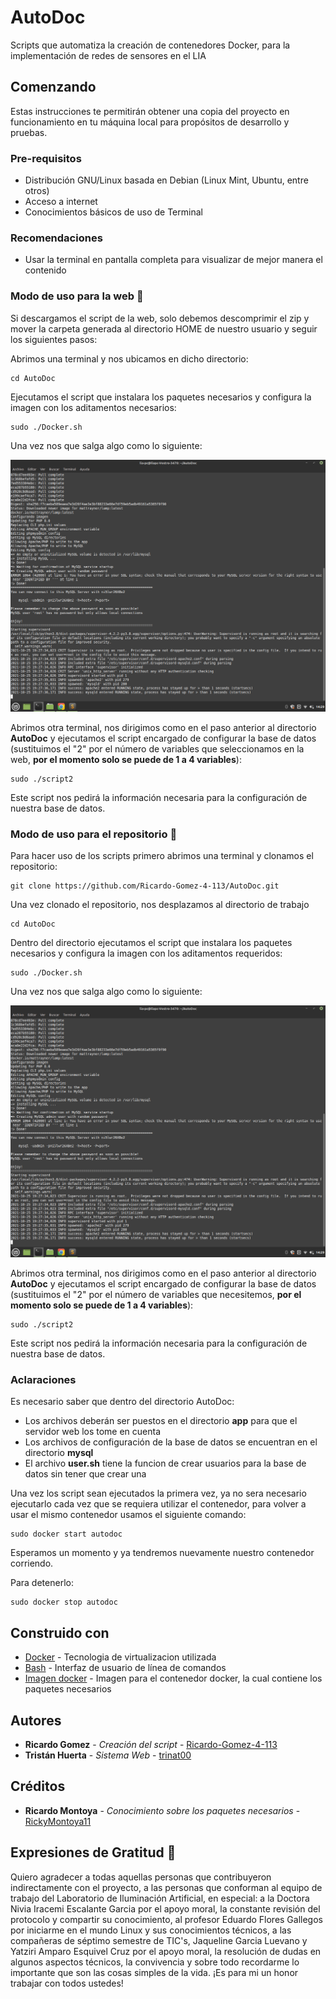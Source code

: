 # AutoDoc

Scripts que automatiza la creación de contenedores Docker, para la implementación de redes de sensores en el LIA 

## Comenzando

Estas instrucciones te permitirán obtener una copia del proyecto en funcionamiento en tu máquina local para propósitos de desarrollo y pruebas.

### Pre-requisitos

* Distribución GNU/Linux basada en Debian (Linux Mint, Ubuntu, entre otros)
* Acceso a internet
* Conocimientos básicos de uso de Terminal

### Recomendaciones
* Usar la terminal en pantalla completa para visualizar de mejor manera el contenido

### Modo de uso para la web 🔧

Si descargamos el script de la web, solo debemos descomprimir el zip y mover la carpeta generada al directorio HOME de nuestro usuario y seguir los siguientes pasos:

Abrimos una terminal y nos ubicamos en dicho directorio:

```
cd AutoDoc
```

Ejecutamos el script que instalara los paquetes necesarios y configura la imagen con los aditamentos necesarios:

```
sudo ./Docker.sh
```
Una vez nos que salga algo como lo siguiente:

![Screenshot](screenshot.png)

Abrimos otra terminal, nos dirigimos como en el paso anterior al directorio **AutoDoc** y ejecutamos el script encargado de configurar la base de datos (sustituimos el "2" por el número de variables que seleccionamos en la web, **por el momento solo se puede de 1 a 4 variables**):

```
sudo ./script2
```
Este script nos pedirá la información necesaria para la configuración de nuestra base de datos.

### Modo de uso para el repositorio 🔧

Para hacer uso de los scripts primero abrimos una terminal y clonamos el repositorio:

```
git clone https://github.com/Ricardo-Gomez-4-113/AutoDoc.git
```
Una vez clonado el repositorio, nos desplazamos al directorio de trabajo

```
cd AutoDoc
```
Dentro del directorio ejecutamos el script que instalara los paquetes necesarios y configura la imagen con los aditamentos requeridos:

```
sudo ./Docker.sh
```
Una vez nos que salga algo como lo siguiente:

![Screenshot](screenshot.png)

Abrimos otra terminal, nos dirigimos como en el paso anterior al directorio **AutoDoc** y ejecutamos el script encargado de configurar la base de datos (sustituimos el "2" por el número de variables que necesitemos, **por el momento solo se puede de 1 a 4 variables**):


```
sudo ./script2
```
Este script nos pedirá la información necesaria para la configuración de nuestra base de datos.

### Aclaraciones 

Es necesario saber que dentro del directorio AutoDoc:

* Los archivos deberán ser puestos en el directorio **app** para que el servidor web los tome en cuenta
* Los archivos de configuración de la base de datos se encuentran en el directorio **mysql**
* El archivo **user.sh** tiene la funcion de crear usuarios para la base de datos sin tener que crear una


Una vez los script sean ejecutados la primera vez, ya no sera necesario ejecutarlo cada vez que se requiera utilizar el contenedor, para volver a usar el mismo contenedor usamos el siguiente comando:


```
sudo docker start autodoc
```
Esperamos un momento y ya tendremos nuevamente nuestro contenedor corriendo.

Para detenerlo:

```
sudo docker stop autodoc
```

## Construido con

* [Docker](https://docs.docker.com/get-started/overview/) - Tecnologia de virtualizacion utilizada
* [Bash](https://tiswww.case.edu/php/chet/bash/bashtop.html) - Interfaz de usuario de línea de comandos
* [Imagen docker](https://hub.docker.com/r/mattrayner/lamp) - Imagen para el contenedor docker, la cual contiene los paquetes necesarios

## Autores

* **Ricardo Gomez** - *Creación del script* - [Ricardo-Gomez-4-113](https://github.com/Ricardo-Gomez-4-113)
* **Tristán Huerta** - *Sistema Web* - [trinat00](https://github.com/trinat00)

## Créditos

* **Ricardo Montoya** - *Conocimiento sobre los paquetes necesarios* - [RickyMontoya11](https://github.com/RickyMontoya11)


## Expresiones de Gratitud 🎁

Quiero agradecer a todas aquellas personas que contribuyeron indirectamente con el proyecto, a las personas que conforman al equipo de trabajo del Laboratorio de Iluminación Artificial, en especial: a la Doctora Nivia Iracemi Escalante Garcia por el apoyo moral, la constante revisión del protocolo y compartir su conocimiento, al profesor Eduardo Flores Gallegos por iniciarme en el mundo Linux y sus conocimientos técnicos, a las compañeras de séptimo semestre de TIC's, Jaqueline Garcia Luevano y Yatziri Amparo Esquivel Cruz por el apoyo moral, la resolución de dudas en algunos aspectos técnicos, la convivencia y sobre todo recordarme lo importante que son las cosas simples de la vida. ¡Es para mi un honor trabajar con todos ustedes!